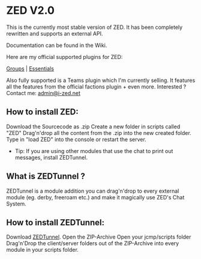 ZED V2.0
=====

This is the currently most stable version of ZED.
It has been completely rewritten and supports an external API.

Documentation can be found in the Wiki.


Here are my official supported plugins for ZED:

[Groups](https://github.com/IZEDx/Groups) | [Essentials](https://github.com/IZEDx/Essentials)

Also fully supported is a Teams plugin which I'm currently selling.
It features all the features from the official factions plugin + even more.
Interested ? Contact me: admin@i-zed.net


How to install ZED:
--------
Download the Sourcecode as .zip
Create a new folder in scripts called "ZED"
Drag'n'drop all the content from the .zip into the new created folder.
Type in "load ZED" into the console or restart the server.
 * Tip: If you are using other modules that use the chat to print out messages, install ZEDTunnel.



What is ZEDTunnel ?
--------------------------------
ZEDTunnel is a module addition you can drag'n'drop to every external module (eg. derby, freeroam etc.) and make it magically use ZED's Chat System.

How to install ZEDTunnel:
--------------------------
Download [ZEDTunnel](https://github.com/evildev/ZED/releases/download/2.0/ZEDTunnel.zip).
Open the ZIP-Archive
Open your jcmp/scripts folder
Drag'n'Drop the client/server folders out of the ZIP-Archive into every module in your scripts folder.
